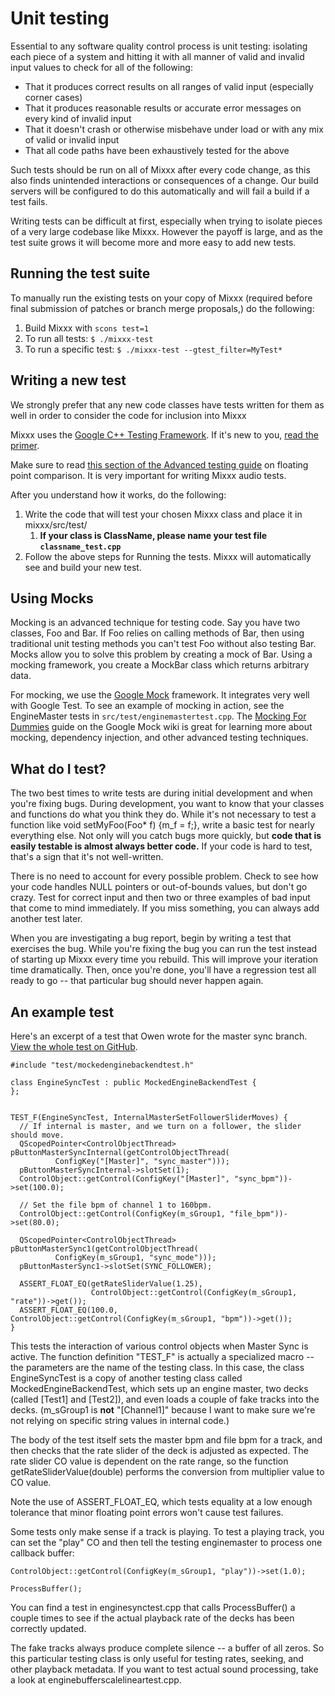 # Unit testing

Essential to any software quality control process is unit testing:
isolating each piece of a system and hitting it with all manner of valid
and invalid input values to check for all of the following:

  - That it produces correct results on all ranges of valid input
    (especially corner cases)
  - That it produces reasonable results or accurate error messages on
    every kind of invalid input
  - That it doesn't crash or otherwise misbehave under load or with any
    mix of valid or invalid input
  - That all code paths have been exhaustively tested for the above

Such tests should be run on all of Mixxx after every code change, as
this also finds unintended interactions or consequences of a change. Our
build servers will be configured to do this automatically and will fail
a build if a test fails.

Writing tests can be difficult at first, especially when trying to
isolate pieces of a very large codebase like Mixxx. However the payoff
is large, and as the test suite grows it will become more and more easy
to add new tests.

## Running the test suite

To manually run the existing tests on your copy of Mixxx (required
before final submission of patches or branch merge proposals,) do the
following:

1.  Build Mixxx with `scons test=1`
2.  To run all tests: `$ ./mixxx-test` 
3.  To run a specific test: `$ ./mixxx-test --gtest_filter=MyTest*`

## Writing a new test

We strongly prefer that any new code classes have tests written for them
as well in order to consider the code for inclusion into Mixxx

Mixxx uses the [Google C++ Testing
Framework](https://github.com/google/googletest). If it's new to you,
[read the
primer](https://github.com/google/googletest/blob/master/googletest/docs/Primer.md).

Make sure to read [this section of the Advanced testing
guide](http://code.google.com/p/googletest/wiki/AdvancedGuide#Floating-Point_Comparison)
on floating point comparison. It is very important for writing Mixxx
audio tests.

After you understand how it works, do the following:

1.  Write the code that will test your chosen Mixxx class and place it
    in mixxx/src/test/
    1.  **If your class is ClassName, please name your test file
        `classname_test.cpp`**
2.  Follow the above steps for Running the tests. Mixxx will
    automatically see and build your new test.

## Using Mocks

Mocking is an advanced technique for testing code. Say you have two
classes, Foo and Bar. If Foo relies on calling methods of Bar, then
using traditional unit testing methods you can't test Foo without also
testing Bar. Mocks allow you to solve this problem by creating a mock of
Bar. Using a mocking framework, you create a MockBar class which returns
arbitrary data.

For mocking, we use the [Google
Mock](http://code.google.com/p/googlemock/) framework. It integrates
very well with Google Test. To see an example of mocking in action, see
the EngineMaster tests in `src/test/enginemastertest.cpp`. The [Mocking
For Dummies](http://code.google.com/p/googlemock/wiki/ForDummies) guide
on the Google Mock wiki is great for learning more about mocking,
dependency injection, and other advanced testing techniques.

## What do I test?

The two best times to write tests are during initial development and
when you're fixing bugs. During development, you want to know that your
classes and functions do what you think they do. While it's not
necessary to test a function like void setMyFoo(Foo\* f) {m\_f = f;},
write a basic test for nearly everything else. Not only will you catch
bugs more quickly, but **code that is easily testable is almost always
better code.** If your code is hard to test, that's a sign that it's not
well-written.

There is no need to account for every possible problem. Check to see how
your code handles NULL pointers or out-of-bounds values, but don't go
crazy. Test for correct input and then two or three examples of bad
input that come to mind immediately. If you miss something, you can
always add another test later.

When you are investigating a bug report, begin by writing a test that
exercises the bug. While you're fixing the bug you can run the test
instead of starting up Mixxx every time you rebuild. This will improve
your iteration time dramatically. Then, once you're done, you'll have a
regression test all ready to go -- that particular bug should never
happen again.

## An example test

Here's an excerpt of a test that Owen wrote for the master sync branch.
[View the whole test on
GitHub](https://github.com/mixxxdj/mixxx/blob/master/src/test/enginesynctest.cpp).

``` 
#include "test/mockedenginebackendtest.h"

class EngineSyncTest : public MockedEngineBackendTest {
};


TEST_F(EngineSyncTest, InternalMasterSetFollowerSliderMoves) {
  // If internal is master, and we turn on a follower, the slider should move.
  QScopedPointer<ControlObjectThread> pButtonMasterSyncInternal(getControlObjectThread(
          ConfigKey("[Master]", "sync_master")));
  pButtonMasterSyncInternal->slotSet(1);
  ControlObject::getControl(ConfigKey("[Master]", "sync_bpm"))->set(100.0);
  
  // Set the file bpm of channel 1 to 160bpm.
  ControlObject::getControl(ConfigKey(m_sGroup1, "file_bpm"))->set(80.0);
  
  QScopedPointer<ControlObjectThread> pButtonMasterSync1(getControlObjectThread(
          ConfigKey(m_sGroup1, "sync_mode")));
  pButtonMasterSync1->slotSet(SYNC_FOLLOWER);
  
  ASSERT_FLOAT_EQ(getRateSliderValue(1.25),
                  ControlObject::getControl(ConfigKey(m_sGroup1, "rate"))->get());
  ASSERT_FLOAT_EQ(100.0, ControlObject::getControl(ConfigKey(m_sGroup1, "bpm"))->get());
}

```

This tests the interaction of various control objects when Master Sync
is active. The function definition "TEST\_F" is actually a specialized
macro -- the parameters are the name of the testing class. In this case,
the class EngineSyncTest is a copy of another testing class called
MockedEngineBackendTest, which sets up an engine master, two decks
(called \[Test1\] and \[Test2\]), and even loads a couple of fake tracks
into the decks. (m\_sGroup1 is **not** "\[Channel1\]" because I want to
make sure we're not relying on specific string values in internal code.)

The body of the test itself sets the master bpm and file bpm for a
track, and then checks that the rate slider of the deck is adjusted as
expected. The rate slider CO value is dependent on the rate range, so
the function getRateSliderValue(double) performs the conversion from
multiplier value to CO value.

Note the use of ASSERT\_FLOAT\_EQ, which tests equality at a low enough
tolerance that minor floating point errors won't cause test failures.

Some tests only make sense if a track is playing. To test a playing
track, you can set the "play" CO and then tell the testing enginemaster
to process one callback buffer:

``` 
ControlObject::getControl(ConfigKey(m_sGroup1, "play"))->set(1.0);

ProcessBuffer();

```

You can find a test in enginesynctest.cpp that calls ProcessBuffer() a
couple times to see if the actual playback rate of the decks has been
correctly updated.

The fake tracks always produce complete silence -- a buffer of all
zeros. So this particular testing class is only useful for testing
rates, seeking, and other playback metadata. If you want to test actual
sound processing, take a look at enginebufferscalelineartest.cpp.
